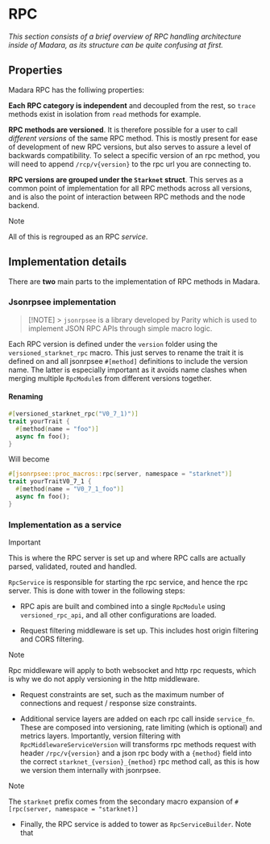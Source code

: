 # RPC

_This section consists of a brief overview of RPC handling architecture inside
of Madara, as its structure can be quite confusing at first._

## Properties

Madara RPC has the folliwing properties:

**Each RPC category is independent** and decoupled from the rest, so `trace`
methods exist in isolation from `read` methods for example.

**RPC methods are versioned**. It is therefore possible for a user to call
_different versions_ of the same RPC method. This is mostly present for ease of
development of new RPC versions, but also serves to assure a level of backwards
compatibility. To select a specific version of an rpc method, you will need to
append `/rcp/v{version}` to the rpc url you are connecting to.

**RPC versions are grouped under the `Starknet` struct**. This serves as a
common point of implementation for all RPC methods across all versions, and is
also the point of interaction between RPC methods and the node backend.

> [!NOTE]
> All of this is regrouped as an RPC _service_.

## Implementation details

There are **two** main parts to the implementation of RPC methods in Madara.

### Jsonrpsee implementation

> [!NOTE] > `jsonrpsee` is a library developed by Parity which is used to implement JSON
> RPC APIs through simple macro logic.

Each RPC version is defined under the `version` folder using the
`versioned_starknet_rpc` macro. This just serves to rename the trait it is
defined on and all jsonrpsee `#[method]` definitions to include the version
name. The latter is especially important as it avoids name clashes when merging
multiple `RpcModule`s from different versions together.

#### Renaming

```rust
#[versioned_starknet_rpc("V0_7_1)")]
trait yourTrait {
  #[method(name = "foo")]
  async fn foo();
}
```

Will become

```rust
#[jsonrpsee::proc_macros::rpc(server, namespace = "starknet")]
trait yourTraitV0_7_1 {
  #[method(name = "V0_7_1_foo")]
  async fn foo();
}
```

### Implementation as a service

> [!IMPORTANT]
> This is where the RPC server is set up and where RPC calls are actually
> parsed, validated, routed and handled.

`RpcService` is responsible for starting the rpc service, and hence the rpc
server. This is done with tower in the following steps:

- RPC apis are built and combined into a single `RpcModule` using
   `versioned_rpc_api`, and all other configurations are loaded.

- Request filtering middleware is set up. This includes host origin filtering
   and CORS filtering.

> [!NOTE]
> Rpc middleware will apply to both websocket and http rpc requests, which is
> why we do not apply versioning in the http middleware.

- Request constraints are set, such as the maximum number of connections and
   request / response size constraints.

- Additional service layers are added on each rpc call inside `service_fn`.
   These are composed into versioning, rate limiting (which is optional) and
   metrics layers. Importantly, version filtering with `RpcMiddlewareServiceVersion`
   will transforms rpc methods request with header `/rpc/v{version}` and a json rpc
   body with a `{method}` field into the correct `starknet_{version}_{method}` rpc
   method call, as this is how we version them internally with jsonrpsee.

> [!NOTE]
> The `starknet` prefix comes from the secondary macro expansion of
> `#[rpc(server, namespace = "starknet)]`

- Finally, the RPC service is added to tower as `RpcServiceBuilder`. Note that
